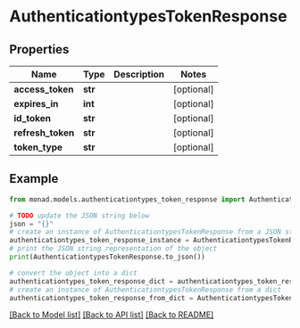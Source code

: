 # AuthenticationtypesTokenResponse


## Properties

Name | Type | Description | Notes
------------ | ------------- | ------------- | -------------
**access_token** | **str** |  | [optional] 
**expires_in** | **int** |  | [optional] 
**id_token** | **str** |  | [optional] 
**refresh_token** | **str** |  | [optional] 
**token_type** | **str** |  | [optional] 

## Example

```python
from monad.models.authenticationtypes_token_response import AuthenticationtypesTokenResponse

# TODO update the JSON string below
json = "{}"
# create an instance of AuthenticationtypesTokenResponse from a JSON string
authenticationtypes_token_response_instance = AuthenticationtypesTokenResponse.from_json(json)
# print the JSON string representation of the object
print(AuthenticationtypesTokenResponse.to_json())

# convert the object into a dict
authenticationtypes_token_response_dict = authenticationtypes_token_response_instance.to_dict()
# create an instance of AuthenticationtypesTokenResponse from a dict
authenticationtypes_token_response_from_dict = AuthenticationtypesTokenResponse.from_dict(authenticationtypes_token_response_dict)
```
[[Back to Model list]](../README.md#documentation-for-models) [[Back to API list]](../README.md#documentation-for-api-endpoints) [[Back to README]](../README.md)


